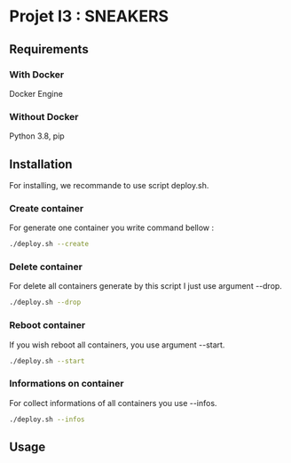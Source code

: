 # Projet I3 : SNEAKERS
## Requirements
### With Docker
Docker Engine
### Without Docker
Python 3.8, pip
## Installation
For installing, we recommande to use script deploy.sh. 
### Create container
For generate one container you write command bellow :
```bash
./deploy.sh --create
```
### Delete container
For delete all containers generate by this script I just use argument --drop.
```bash
./deploy.sh --drop
```
### Reboot container
If you wish reboot all containers, you use argument --start.
```bash
./deploy.sh --start
```
### Informations on container
For collect informations of all containers you use --infos.
```bash
./deploy.sh --infos
```
## Usage
